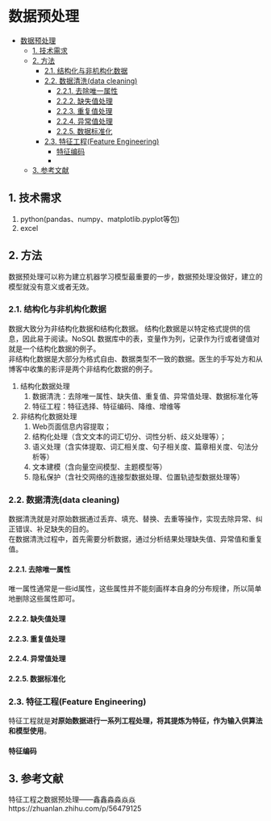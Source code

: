  # 数据预处理
- [数据预处理](#数据预处理)
  - [1. 技术需求](#1-技术需求)
  - [2. 方法](#2-方法)
    - [2.1. 结构化与非机构化数据](#21-结构化与非机构化数据)
    - [2.2. 数据清洗(data cleaning)](#22-数据清洗data-cleaning)
      - [2.2.1. 去除唯一属性](#221-去除唯一属性)
      - [2.2.2. 缺失值处理](#222-缺失值处理)
      - [2.2.3. 重复值处理](#223-重复值处理)
      - [2.2.4. 异常值处理](#224-异常值处理)
      - [2.2.5. 数据标准化](#225-数据标准化)
    - [2.3. 特征工程(Feature Engineering)](#23-特征工程feature-engineering)
      - [特征编码](#特征编码)
      - [](#)
  - [3. 参考文献](#3-参考文献)
## 1. 技术需求
1. python(pandas、numpy、matplotlib.pyplot等包)
2. excel
## 2. 方法
数据预处理可以称为建立机器学习模型最重要的一步，数据预处理没做好，建立的模型就没有意义或者无效。
### 2.1. 结构化与非机构化数据
数据大致分为非结构化数据和结构化数据。 
结构化数据是以特定格式提供的信息，因此易于阅读。NoSQL 数据库中的表，变量作为列，记录作为行或者键值对就是一个结构化数据的例子。   
非结构化数据是大部分为格式自由、数据类型不一致的数据。医生的手写处方和从博客中收集的影评是两个非结构化数据的例子。  

1. 结构化数据处理
   1. 数据清洗：去除唯一属性、缺失值、重复值、异常值处理、数据标准化等
   2. 特征工程：特征选择、特征编码、降维、增维等
2. 非结构化数据处理
   1. Web页面信息内容提取；
   2. 结构化处理（含文文本的词汇切分、词性分析、歧义处理等）；
   3. 语义处理（含实体提取、词汇相关度、句子相关度、篇章相关度、句法分析等）
   4. 文本建模（含向量空间模型、主题模型等）
   5. 隐私保护（含社交网络的连接型数据处理、位置轨迹型数据处理等）
### 2.2. 数据清洗(data cleaning)
数据清洗就是对原始数据通过丢弃、填充、替换、去重等操作，实现去除异常、纠正错误、补足缺失的目的。  
在数据清洗过程中，首先需要分析数据，通过分析结果处理缺失值、异常值和重复值。
#### 2.2.1. 去除唯一属性
唯一属性通常是一些id属性，这些属性并不能刻画样本自身的分布规律，所以简单地删除这些属性即可。 
#### 2.2.2. 缺失值处理

#### 2.2.3. 重复值处理
#### 2.2.4. 异常值处理
#### 2.2.5. 数据标准化
### 2.3. 特征工程(Feature Engineering)
特征工程就是**对原始数据进行一系列工程处理，将其提炼为特征，作为输入供算法和模型使用**。
#### 特征编码
#### 
## 3. 参考文献
特征工程之数据预处理——鑫鑫淼淼焱焱https://zhuanlan.zhihu.com/p/56479125